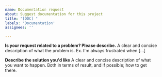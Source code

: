 ```yaml
---
name: Documentation request
about: Suggest documentation for this project
title: "[DOC] "
labels: 'Documentation'
assignees: ''

---
```


**Is your request related to a problem? Please describe.**
A clear and concise description of what the problem is. Ex. I'm always frustrated when [...]

**Describe the solution you'd like**
A clear and concise description of what you want to happen. Both in terms of result, and if possible; how to get there.

